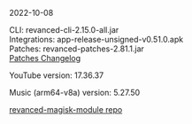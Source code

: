 2022-10-08
  
CLI: revanced-cli-2.15.0-all.jar  
Integrations: app-release-unsigned-v0.51.0.apk  
Patches: revanced-patches-2.81.1.jar  
[Patches Changelog](https://github.com/revanced/revanced-patches/releases/tag/v2.81.1)  

YouTube version: 17.36.37  

Music (arm64-v8a) version: 5.27.50  

[revanced-magisk-module repo](https://github.com/j-hc/revanced-magisk-module)
